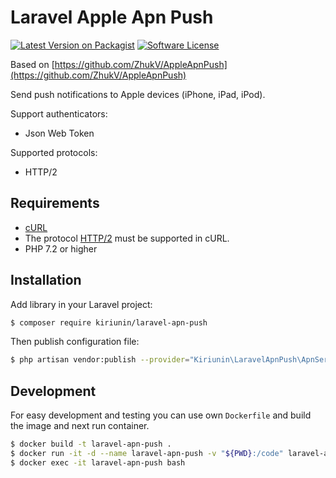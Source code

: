 Laravel Apple Apn Push
==============

[![Latest Version on Packagist](https://poser.pugx.org/kiriunin/laravel-apn-push/v/stable?format=flat-square)](https://packagist.org/packages/kiriunin/laravel-apn-push)
[![Software License](https://img.shields.io/badge/license-MIT-brightgreen.svg?style=flat-square)](LICENSE.md)

Based on [https://github.com/ZhukV/AppleApnPush](https://github.com/ZhukV/AppleApnPush)

Send push notifications to Apple devices (iPhone, iPad, iPod).

Support authenticators:

* Json Web Token

Supported protocols:

* HTTP/2

Requirements
------------

* [cURL](http://php.net/manual/ru/book.curl.php)
* The protocol [HTTP/2](https://en.wikipedia.org/wiki/HTTP/2) must be supported in cURL.
* PHP 7.2 or higher

Installation
------------

Add library in your Laravel project:

```bash
$ composer require kiriunin/laravel-apn-push
```

Then publish configuration file:

```bash
$ php artisan vendor:publish --provider="Kiriunin\LaravelApnPush\ApnServiceProvider"
```


Development
-----------

For easy development and testing you can use own `Dockerfile` and build the image and next run container.

```bash
$ docker build -t laravel-apn-push .
$ docker run -it -d --name laravel-apn-push -v "${PWD}:/code" laravel-apn-push
$ docker exec -it laravel-apn-push bash

```
